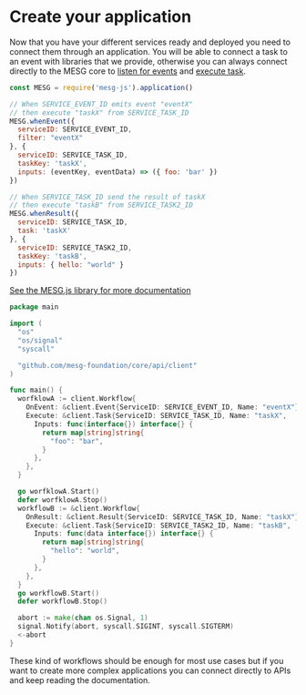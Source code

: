 # Create your application

Now that you have your different services ready and deployed you need to connect them through an application. You will be able to connect a task to an event with libraries that we provide, otherwise you can always connect directly to the MESG core to [listen for events](listen-for-events.md) and [execute task](execute-a-task.md).

<tabs>
<tab title="Node" vp-markdown>

```javascript
const MESG = require('mesg-js').application()

// When SERVICE_EVENT_ID emits event "eventX"
// then execute "taskX" from SERVICE_TASK_ID 
MESG.whenEvent({
  serviceID: SERVICE_EVENT_ID,
  filter: "eventX"
}, {
  serviceID: SERVICE_TASK_ID,
  taskKey: 'taskX',
  inputs: (eventKey, eventData) => ({ foo: 'bar' })
})

// When SERVICE_TASK_ID send the result of taskX
// then execute "taskB" from SERVICE_TASK2_ID
MESG.whenResult({
  serviceID: SERVICE_TASK_ID,
  task: 'taskX'
}, {
  serviceID: SERVICE_TASK2_ID,
  taskKey: 'taskB',
  inputs: { hello: "world" }
})
```

[See the MESG.js library for more documentation](https://github.com/mesg-foundation/mesg-js/tree/master#application)

</tab>

<tab title="Go" vp-markdown>

```go
package main

import (
  "os"
  "os/signal"
  "syscall"

  "github.com/mesg-foundation/core/api/client"
)

func main() {
  worfklowA := client.Workflow{
    OnEvent: &client.Event{ServiceID: SERVICE_EVENT_ID, Name: "eventX"},
    Execute: &client.Task{ServiceID: SERVICE_TASK_ID, Name: "taskX",
      Inputs: func(interface{}) interface{} {
        return map[string]string{
          "foo": "bar",
        }
      },
    },
  }

  go worfklowA.Start()
  defer worfklowA.Stop()
  workflowB := &client.Workflow{
    OnResult: &client.Result{ServiceID: SERVICE_TASK_ID, Name: "taskX"},
    Execute: &client.Task{ServiceID: SERVICE_TASK2_ID, Name: "taskB",
      Inputs: func(data interface{}) interface{} {
        return map[string]string{
          "hello": "world",
        }
      },
    },
  }
  go workflowB.Start()
  defer workflowB.Stop()

  abort := make(chan os.Signal, 1)
  signal.Notify(abort, syscall.SIGINT, syscall.SIGTERM)
  <-abort
}
```

</tab>
</tabs>

These kind of workflows should be enough for most use cases but if you want to create more complex applications you can connect directly to APIs and keep reading the documentation.

